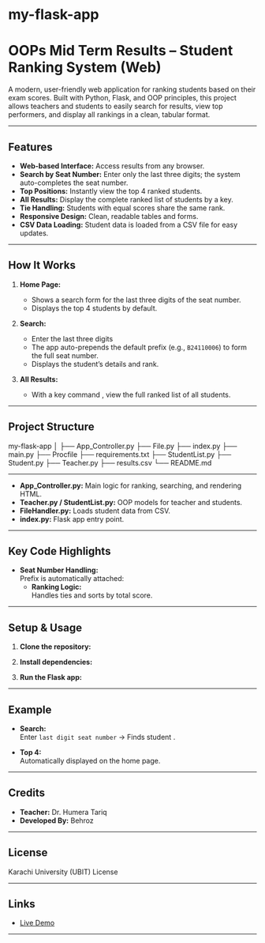 # my-flask-app
# OOPs Mid Term Results – Student Ranking System (Web)

A modern, user-friendly web application for ranking students based on their exam scores. Built with Python, Flask, and OOP principles, this project allows teachers and students to easily search for results, view top performers, and display all rankings in a clean, tabular format.

---

## Features

- **Web-based Interface:** Access results from any browser.
- **Search by Seat Number:** Enter only the last three digits; the system auto-completes the seat number.
- **Top Positions:** Instantly view the top 4 ranked students.
- **All Results:** Display the complete ranked list of students by a key.
- **Tie Handling:** Students with equal scores share the same rank.
- **Responsive Design:** Clean, readable tables and forms.
- **CSV Data Loading:** Student data is loaded from a CSV file for easy updates.

---

## How It Works

1. **Home Page:**  
   - Shows a search form for the last three digits of the seat number.
   - Displays the top 4 students by default.

2. **Search:**  
   - Enter the last three digits 
   - The app auto-prepends the default prefix (e.g., `B24110006`) to form the full seat number.
   - Displays the student’s details and rank.

3. **All Results:**  
   - With a key command , view the full ranked list of all students.

---

## Project Structure
my-flask-app
│
├── App_Controller.py
├── File.py
├── index.py
├── main.py
├── Procfile
├── requirements.txt
├── StudentList.py
├── Student.py
├── Teacher.py
├── results.csv
└── README.md

---

- **App_Controller.py:** Main logic for ranking, searching, and rendering HTML.
- **Teacher.py / StudentList.py:** OOP models for teacher and students.
- **FileHandler.py:** Loads student data from CSV.
- **index.py:** Flask app entry point.

---

## Key Code Highlights

- **Seat Number Handling:**  
  Prefix is automatically attached:
  - **Ranking Logic:**  
  Handles ties and sorts by total score.

---

## Setup & Usage

1. **Clone the repository:**

2. **Install dependencies:**

3. **Run the Flask app:**

---

## Example

- **Search:**  
  Enter `last digit seat number` → Finds student .

- **Top 4:**  
  Automatically displayed on the home page.

---

## Credits

- **Teacher:** Dr. Humera Tariq
- **Developed By:** Behroz

---

## License

Karachi University (UBIT) License

---

## Links

- [Live Demo](  )

---
